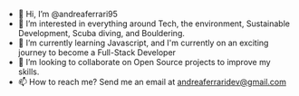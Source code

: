 - 👋 Hi, I’m @andreaferrari95
- 👀 I’m interested in everything around Tech, the environment, Sustainable Development, Scuba diving, and Bouldering.
- 🌱 I’m currently learning Javascript, and I'm currently on an exciting journey to become a Full-Stack Developer
- 💞️ I’m looking to collaborate on Open Source projects to improve my skills.
- 📫 How to reach me? Send me an email at andreaferraridev@gmail.com

<!---
andreaferrari95/andreaferrari95 is a ✨ special ✨ repository because its `README.md` (this file) appears on your GitHub profile.
You can click the Preview link to take a look at your changes.
--->

